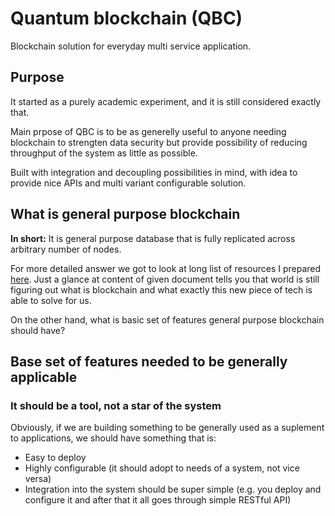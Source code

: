 # Quantum blockchain (QBC)

Blockchain solution for everyday multi service application. 

## Purpose

It started as a purely academic experiment, and it is still considered exactly that.

Main prpose of QBC is to be as generelly useful to anyone needing blockchain to strengten data security but provide possibility of reducing throughput of the system as little as possible.

Built with integration and decoupling possibilities in mind, with idea to provide nice APIs and multi variant configurable solution. 

## What is general purpose blockchain

**In short:** It is general purpose database that is fully replicated across arbitrary number of nodes.

For more detailed answer we got to look at long list of resources I prepared [here](). Just a glance at content of given document tells you that world is still figuring out what is blockchain and what exactly this new piece of tech is able to solve for us.

On the other hand, what is basic set of features general purpose blockchain should have?

## Base set of features needed to be generally applicable

### It should be a tool, not a star of the system

Obviously, if we are building something to be generally used as a suplement to applications, we should have something that is:
* Easy to deploy
* Highly configurable (it should adopt to needs of a system, not vice versa)
* Integration into the system should be super simple (e.g. you deploy and configure it and after that it all goes through simple RESTful API)

